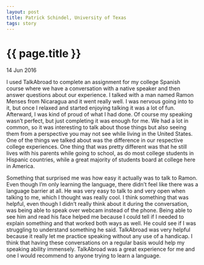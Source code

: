 ```yaml
---
layout: post
title: Patrick Schindel, University of Texas
tags: story
---
```


# {{ page.title }}

14 Jun 2016

I used TalkAbroad to complete an assignment for my college Spanish course where we have a conversation with a native speaker and then answer questions about our experience. I talked with a man named Ramon Menses from Nicaragua and it went really well. I was nervous going into to it, but once I relaxed and started enjoying talking it was a lot of fun. Afterward, I was kind of proud of what I had done. Of course my speaking wasn’t perfect, but just completing it was enough for me. We had a lot in common, so it was interesting to talk about those things but also seeing them from a perspective you may not see while living in the United States. One of the things we talked about was the difference in our respective college experiences. One thing that was pretty different was that he still lives with his parents while going to school, as do most college students in Hispanic countries, while a great majority of students board at college here in America.

Something that surprised me was how easy it actually was to talk to Ramon. Even though I’m only learning the language, there didn’t feel like there was a language barrier at all. He was very easy to talk to and very open when talking to me, which I thought was really cool. I think something that was helpful, even though I didn’t really think about it during the conversation, was being able to speak over webcam instead of the phone. Being able to see him and read his face helped me because I could tell if I needed to explain something and that worked both ways as well. He could see if I was struggling to understand something he said. TalkAbroad was very helpful because it really let me practice speaking without any use of a handicap. I think that having these conversations on a regular basis would help my speaking ability immensely. TalkAbroad was a great experience for me and one I would recommend to anyone trying to learn a language.
